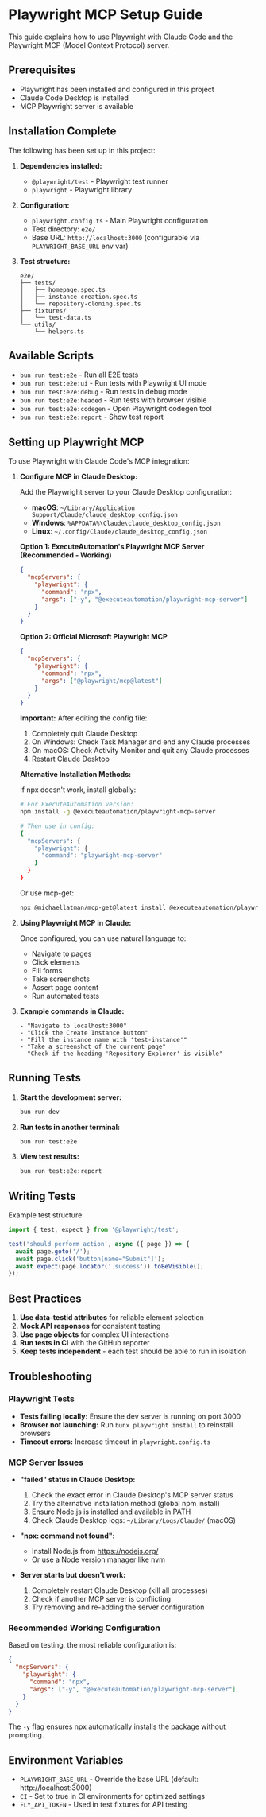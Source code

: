 # Playwright MCP Setup Guide

This guide explains how to use Playwright with Claude Code and the Playwright MCP (Model Context Protocol) server.

## Prerequisites

- Playwright has been installed and configured in this project
- Claude Code Desktop is installed
- MCP Playwright server is available

## Installation Complete

The following has been set up in this project:

1. **Dependencies installed:**
   - `@playwright/test` - Playwright test runner
   - `playwright` - Playwright library

2. **Configuration:**
   - `playwright.config.ts` - Main Playwright configuration
   - Test directory: `e2e/`
   - Base URL: `http://localhost:3000` (configurable via `PLAYWRIGHT_BASE_URL` env var)

3. **Test structure:**
   ```
   e2e/
   ├── tests/
   │   ├── homepage.spec.ts
   │   ├── instance-creation.spec.ts
   │   └── repository-cloning.spec.ts
   ├── fixtures/
   │   └── test-data.ts
   └── utils/
       └── helpers.ts
   ```

## Available Scripts

- `bun run test:e2e` - Run all E2E tests
- `bun run test:e2e:ui` - Run tests with Playwright UI mode
- `bun run test:e2e:debug` - Run tests in debug mode
- `bun run test:e2e:headed` - Run tests with browser visible
- `bun run test:e2e:codegen` - Open Playwright codegen tool
- `bun run test:e2e:report` - Show test report

## Setting up Playwright MCP

To use Playwright with Claude Code's MCP integration:

1. **Configure MCP in Claude Desktop:**
   
   Add the Playwright server to your Claude Desktop configuration:
   - **macOS**: `~/Library/Application Support/Claude/claude_desktop_config.json`
   - **Windows**: `%APPDATA%\Claude\claude_desktop_config.json`
   - **Linux**: `~/.config/Claude/claude_desktop_config.json`

   **Option 1: ExecuteAutomation's Playwright MCP Server (Recommended - Working)**
   ```json
   {
     "mcpServers": {
       "playwright": {
         "command": "npx",
         "args": ["-y", "@executeautomation/playwright-mcp-server"]
       }
     }
   }
   ```

   **Option 2: Official Microsoft Playwright MCP**
   ```json
   {
     "mcpServers": {
       "playwright": {
         "command": "npx",
         "args": ["@playwright/mcp@latest"]
       }
     }
   }
   ```

   **Important:** After editing the config file:
   1. Completely quit Claude Desktop
   2. On Windows: Check Task Manager and end any Claude processes
   3. On macOS: Check Activity Monitor and quit any Claude processes
   4. Restart Claude Desktop

   **Alternative Installation Methods:**
   
   If npx doesn't work, install globally:
   ```bash
   # For ExecuteAutomation version:
   npm install -g @executeautomation/playwright-mcp-server
   
   # Then use in config:
   {
     "mcpServers": {
       "playwright": {
         "command": "playwright-mcp-server"
       }
     }
   }
   ```

   Or use mcp-get:
   ```bash
   npx @michaellatman/mcp-get@latest install @executeautomation/playwright-mcp-server
   ```

2. **Using Playwright MCP in Claude:**
   
   Once configured, you can use natural language to:
   - Navigate to pages
   - Click elements
   - Fill forms
   - Take screenshots
   - Assert page content
   - Run automated tests

3. **Example commands in Claude:**
   ```
   - "Navigate to localhost:3000"
   - "Click the Create Instance button"
   - "Fill the instance name with 'test-instance'"
   - "Take a screenshot of the current page"
   - "Check if the heading 'Repository Explorer' is visible"
   ```

## Running Tests

1. **Start the development server:**
   ```bash
   bun run dev
   ```

2. **Run tests in another terminal:**
   ```bash
   bun run test:e2e
   ```

3. **View test results:**
   ```bash
   bun run test:e2e:report
   ```

## Writing Tests

Example test structure:

```typescript
import { test, expect } from '@playwright/test';

test('should perform action', async ({ page }) => {
  await page.goto('/');
  await page.click('button[name="Submit"]');
  await expect(page.locator('.success')).toBeVisible();
});
```

## Best Practices

1. **Use data-testid attributes** for reliable element selection
2. **Mock API responses** for consistent testing
3. **Use page objects** for complex UI interactions
4. **Run tests in CI** with the GitHub reporter
5. **Keep tests independent** - each test should be able to run in isolation

## Troubleshooting

### Playwright Tests
- **Tests failing locally:** Ensure the dev server is running on port 3000
- **Browser not launching:** Run `bunx playwright install` to reinstall browsers
- **Timeout errors:** Increase timeout in `playwright.config.ts`

### MCP Server Issues
- **"failed" status in Claude Desktop:**
  1. Check the exact error in Claude Desktop's MCP server status
  2. Try the alternative installation method (global npm install)
  3. Ensure Node.js is installed and available in PATH
  4. Check Claude Desktop logs: `~/Library/Logs/Claude/` (macOS)

- **"npx: command not found":**
  - Install Node.js from https://nodejs.org/
  - Or use a Node version manager like nvm

- **Server starts but doesn't work:**
  1. Completely restart Claude Desktop (kill all processes)
  2. Check if another MCP server is conflicting
  3. Try removing and re-adding the server configuration

### Recommended Working Configuration

Based on testing, the most reliable configuration is:

```json
{
  "mcpServers": {
    "playwright": {
      "command": "npx",
      "args": ["-y", "@executeautomation/playwright-mcp-server"]
    }
  }
}
```

The `-y` flag ensures npx automatically installs the package without prompting.

## Environment Variables

- `PLAYWRIGHT_BASE_URL` - Override the base URL (default: http://localhost:3000)
- `CI` - Set to true in CI environments for optimized settings
- `FLY_API_TOKEN` - Used in test fixtures for API testing